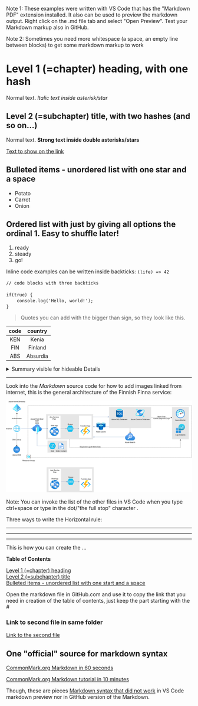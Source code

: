 Note 1: These examples were written with VS Code that has the "Markdown PDF" extension installed. It also
can be used to preview the markdown output. Right click on the .md file tab and select "Open Preview". Test your Markdown markup also in GitHub.

Note 2: Sometimes you need more whitespace (a space, an empty line between blocks) to get some markdown markup to work

# Level 1 (=chapter) heading, with one hash

Normal text. *Italic text inside asterisk/star* 

## Level 2 (=subchapter) title, with two hashes (and so on...)

Normal text. **Strong text inside double asterisks/stars**

[Text to show on the link](https://www.w3.org/) 

## Bulleted items - unordered list with one star **and a space**

* Potato
* Carrot
* Onion

## Ordered list with just by giving all options the ordinal 1.  Easy to shuffle later!

1. ready
1. steady
1. go!

Inline code examples can be written inside backticks: `(life) => 42`

```
// code blocks with three backticks

if(true) {
    console.log('Hello, world!');
}

```


> Quotes you can add with the bigger than sign, so they look like this.


| code | country |
| :--: | :-----: |
| KEN  | Kenia   |
| FIN  | Finland |
| ABS  | Absurdia |

<details><summary>Summary visible for hideable Details</summary>

Hideable showable text for details.

More text for details.

</details>

<hr />

Look into the *Markdown* source code for how to add images linked from internet, this is the general architecture of the Finnish Finna service: 

![Alternative text for e.g. people with impaired vision](./images/azure-architecture-example.drawio.svg)


Note: You can invoke the list of the other files in VS Code when you type ctrl+space or type in the dot/"the full stop" character  .

Three ways to write the Horizontal rule:
<hr />

---

***

This is how you can create the ...

**Table of Contents**

[Level 1 (=chapter) heading](#level-1-chapter-heading-with-one-hash) <br />
[Level 2 (=subchapter) title](#level-2-subchapter-title-with-two-hashes-and-so-on) <br />
[Bulleted items - unordered list with one start and a space](#bulleted-items---unordered-list-with-one-star-and-a-space) <br />

Open the markdown file in GitHub.com and use it to copy the link that you need in creation of the table of contents,
just keep the part starting with the #

### Link to second file in same folder
[Link to the second file](markdown_file2.md)


## One "official" source for markdown syntax

[CommonMark.org Markdown in 60 seconds](https://commonmark.org/help/)

[CommonMark.org Markdown tutorial in 10 minutes](https://commonmark.org/help/tutorial/)

Though, these are pieces [Markdown syntax that did not work](markdown_not_supported_syntax.md) in VS Code markdown preview nor in GitHub version of the Markdown.
